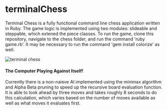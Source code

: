 # terminalChess

Terminal Chess is a fully functional command line chess application written in Ruby.
The game logic is implemented using two modules: slideable and steppable, which extened the piece classes. 
To run the game, clone this repository, navigate to the chess folder, and run the command 'ruby game.rb'.
It may be necessary to run the command 'gem install colorize' as well. 

![terminal chess](terminalChess/giphy.gif)
#### The Computer Playing Against Itself!

Currently there is a non-naieve AI implemented using the minimax algorithm and Alpha Beta pruning to speed up the recursive board evaluation function.  It is able to look ahead by three moves and takes roughly 8 seconds to do this calculation, which varies based on the number of moves available as well as what moves it evaluates first.



